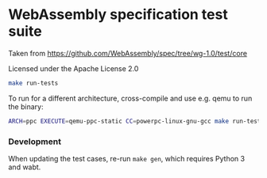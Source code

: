# WebAssembly specification test suite

Taken from https://github.com/WebAssembly/spec/tree/wg-1.0/test/core

Licensed under the Apache License 2.0

```sh
make run-tests
```

To run for a different architecture, cross-compile and use e.g. qemu to run the binary:

```sh
ARCH=ppc EXECUTE=qemu-ppc-static CC=powerpc-linux-gnu-gcc make run-tests CFLAGS="-static -I../w2c2"
```

### Development

When updating the test cases, re-run `make gen`, which requires Python 3 and wabt.
